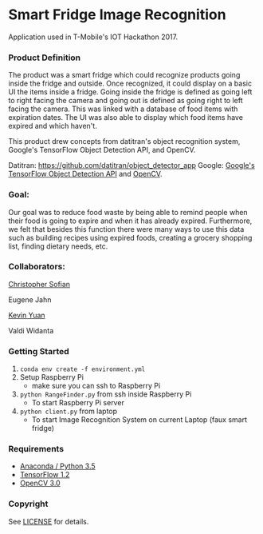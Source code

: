 # Smart Fridge Image Recognition

Application used in T-Mobile's IOT Hackathon 2017. 

### Product Definition

The product was a smart fridge which could recognize products going inside the fridge and outside. Once recognized, it could display on a basic UI the items inside a fridge. Going inside the fridge is defined as going left to right facing the camera and going out is defined as going right to left facing the camera. This was linked with a database of food items with expiration dates. The UI was also able to display which food items have expired and which haven't.

This product drew concepts from datitran's object recognition system, Google's TensorFlow Object Detection API, and OpenCV.

Datitran: https://github.com/datitran/object_detector_app
Google: [Google's TensorFlow Object Detection API](https://github.com/tensorflow/models/tree/master/research/object_detection) 
and [OpenCV](http://opencv.org/).

### Goal:

Our goal was to reduce food waste by being able to remind people when their food is going to expire and when it has already expired. Furthermore, we felt that besides this function there were many ways to use this data such as building recipes using expired foods, creating a grocery shopping list, finding dietary needs, etc.

### Collaborators:

[Christopher Sofian](https://github.com/Csofian)

Eugene Jahn

[Kevin Yuan](https://github.com/DarkChocoBar)

Valdi Widanta

### Getting Started
1. `conda env create -f environment.yml`
2. Setup Raspberry Pi
    * make sure you can ssh to Raspberry Pi
3. `python RangeFinder.py` from ssh inside Raspberry Pi
    * To start Raspberry Pi server 
4. `python client.py` from laptop
    * To start Image Recognition System on current Laptop (faux smart fridge)


### Requirements
- [Anaconda / Python 3.5](https://www.continuum.io/downloads)
- [TensorFlow 1.2](https://www.tensorflow.org/)
- [OpenCV 3.0](http://opencv.org/)

### Copyright

See [LICENSE](LICENSE) for details.
